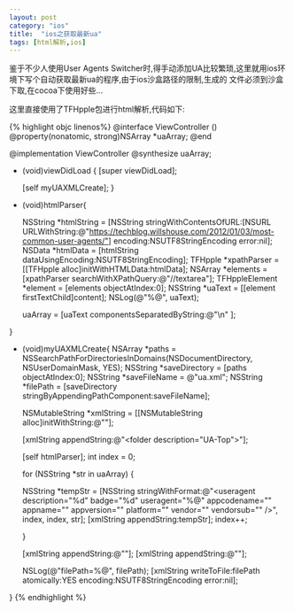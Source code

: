 ```yaml
---
layout: post
category: "ios"
title:  "ios之获取最新ua"
tags: [html解析,ios]
---
```

鉴于不少人使用User Agents Switcher时,得手动添加UA比较繁琐,这里就用ios环境下写个自动获取最新ua的程序,由于ios沙盒路径的限制,生成的
文件必须到沙盒下取,在cocoa下使用好些...

这里直接使用了TFHpple包进行html解析,代码如下:


{% highlight objc linenos%}
@interface ViewController ()
@property(nonatomic, strong)NSArray *uaArray;
@end

@implementation ViewController
@synthesize uaArray;

- (void)viewDidLoad {
    [super viewDidLoad];

    [self myUAXMLCreate];
}

- (void)htmlParser{

    NSString *htmlString = [NSString stringWithContentsOfURL:[NSURL URLWithString:@"https://techblog.willshouse.com/2012/01/03/most-common-user-agents/"] encoding:NSUTF8StringEncoding error:nil];
    NSData *htmlData = [htmlString dataUsingEncoding:NSUTF8StringEncoding];
    TFHpple *xpathParser = [[TFHpple alloc]initWithHTMLData:htmlData];
    NSArray *elements = [xpathParser searchWithXPathQuery:@"//textarea"];
    TFHppleElement *element = [elements objectAtIndex:0];
    NSString *uaText = [[element firstTextChild]content];
    NSLog(@"%@", uaText);

    uaArray = [uaText componentsSeparatedByString:@"\n" ];

}

- (void)myUAXMLCreate{
    NSArray *paths = NSSearchPathForDirectoriesInDomains(NSDocumentDirectory, NSUserDomainMask, YES);
    NSString *saveDirectory = [paths objectAtIndex:0];
    NSString *saveFileName = @"ua.xml";
    NSString *filePath = [saveDirectory stringByAppendingPathComponent:saveFileName];

    NSMutableString *xmlString = [[NSMutableString alloc]initWithString:@"<useragentswitcher>"];

    [xmlString appendString:@"<folder description=\"UA-Top\">"];

    [self htmlParser];
    int index = 0;

    for (NSString *str in uaArray) {

    NSString *tempStr = [NSString stringWithFormat:@"<useragent description=\"%d\" badge=\"%d\" useragent=\"%@\" appcodename=\"\" appname=\"\" appversion=\"\" platform=\"\" vendor=\"\" vendorsub=\"\" />", index, index, str];
    [xmlString appendString:tempStr];
    index++;

    }

    [xmlString appendString:@"</folder>"];
    [xmlString appendString:@"</useragentswitcher>"];

    NSLog(@"filePath=%@", filePath);
    [xmlString writeToFile:filePath atomically:YES encoding:NSUTF8StringEncoding error:nil];

}
{% endhighlight %}

